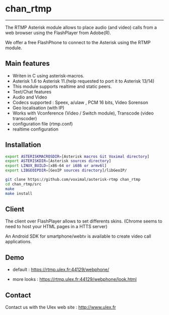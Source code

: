 chan_rtmp
=========

---
The RTMP Asterisk module allows to place audio (and video) calls from a web browser using the FlashPlayer from Adobe(R).

We offer a free FlashPhone to connect to the Asterisk using the RTMP module.

Main features
-------------

* Writen in C using asterisk-macros.
* Asterisk 1.6 to Asterisk 11.(help requested to port it to Asterisk 13/14)
* This module supports realtime and static peers.
* Text/Chat features
* Audio and Video
* Codecs supported : Speex, a/ulaw , PCM 16 bits, Video Sorenson
* Geo localisation (with IP)
* Works with Vconference (Video / Switch module), Transcode (video transcoder)
* configuration file (rtmp.conf)
* realtime configuration
 
Installation
------------

```sh
export ASTERISKMACROSDIR=[Asterisk macros Git Voximal directory]
export ASTERISKDIR=[Asterisk sources directory]
export LINUX_BUILD=[x86-64 or i686 or armv6l]
export LIBGEOIPDIR=[GeoIP sources directory]/libGeoIP/

git clone https://github.com/voximal/asterisk-rtmp chan_rtmp
cd chan_rtmp/src
make
make install
```

Client
------

The client over FlashPlayer allows to set differents skins.
(Chrome seems to need to host your HTML pages in a HTTS server)

An Android SDK for smartphone/webtv is available to create video call applications.


Demo
----

- default : https://rtmp.ulex.fr:44129/webphone/

- more looks : https://rtmp.ulex.fr:44129/webphone/look.html



Contact 
-------

Contact us with the Ulex web site : http://www.ulex.fr
